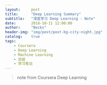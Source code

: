 ```yaml
---
layout:     post
title:      "Deep Learning Summary"
subtitle:   "深度学习 Deep Learning - Note"
date:       2018-10-11 12:00:00
author:     "Becks"
header-img: "img/post/post-bg-city-night.jpg"
catalog:    true
tags:
    - Coursera
    - Deep Learning
    - Machine Learning
    - 总结
    - 学习笔记
---
```


> note from Coursera Deep Learning